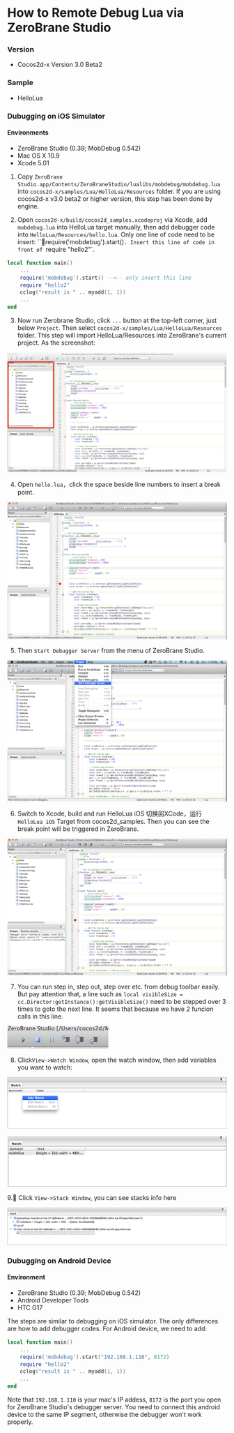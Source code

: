 How to Remote Debug Lua via ZeroBrane Studio
===========================================

### Version

* Cocos2d-x Version 3.0 Beta2

### Sample

* HelloLua

### Dubugging on iOS Simulator

#### Environments

* ZeroBrane Studio (0.39; MobDebug 0.542)
* Mac OS X 10.9
* Xcode 5.01

1. Copy `ZeroBrane Studio.app/Contents/ZeroBraneStudio/lualibs/mobdebug/mobdebug.lua` into `cocos2d-x/samples/Lua/HelloLua/Resources` folder. If you are using cocos2d-x v3.0 beta2 or higher version, this step has been done by engine.

2. Open `cocos2d-x/build/cocos2d_samples.xcodeproj` via Xcode, add `mobdebug.lua` into HelloLua target manually, then add debugger code into `HelloLua/Resources/hello.lua`. Only one line of code need to be insert: ``require('mobdebug').start()`. Insert this line of code in front of `require "hello2"`.

```lua
local function main()
    ...
    require('mobdebug').start() --<-- only insert this line
    require "hello2"
    cclog("result is " .. myadd(1, 1))
    ...
end    
```

3. Now run Zerobrane Studio, click `...` button at the top-left corner, just below `Project`. Then select `cocos2d-x/samples/Lua/HelloLua/Resources` folder. This step will import HelloLua/Resources into ZeroBrane's current project. As the screenshot:

![importResource.png](res/importResource.png)

4. Open `hello.lua`，click the space beside line numbers to insert a break point.

![insertBreakPoint.png](res/insertBreakPoint.png)

5. Then `Start Debugger Server` from the menu of ZeroBrane Studio.

![startDebuggerServer.png](res/startDebuggerServer.png)

6. Switch to Xcode, build and run HelloLua iOS 切换回XCode，运行`HelloLua iOS` Target from cocos2d_samples. Then you can see the break point will be triggered in ZeroBrane.

![enterBreakPoint.png](res/enterBreakPoint.png)

7. You can run step in, step out, step over etc. from debug toolbar easily. But pay attention that, a line such as `local visibleSize = cc.Director:getInstance():getVisibleSize()` need to be stepped over 3 times to goto the next line. It seems that because we have 2 funcion calls in this line.

![debugBar.png](res/debugBar.png)

8. Click`View->Watch Window`, open the watch window, then add variables you want to watch:

![watchWindow.png](res/watchWindow.png)

![watchValue.png](res/watchValue.png)

9. Click `View->Stack Window`, you can see stacks info here

![stackInfo.png](res/stackInfo.png)

### Dubugging on Android Device

#### Environment

* ZeroBrane Studio (0.39; MobDebug 0.542)
* Android Developer Tools
* HTC G17

The steps are similar to debugging on iOS simulator. The only differences are how to add debugger codes. For Android device, we need to add:

```lua
local function main()
    ...
    require('mobdebug').start("192.168.1.110", 8172)
    require "hello2"
    cclog("result is " .. myadd(1, 1))
    ...
end
```

Note that `192.168.1.110` is your mac's IP addess, `8172` is the port you open for ZeroBrane Studio's debugger server. You need to connect this android device to the same IP segment, otherwise the debugger won't work properly. 


